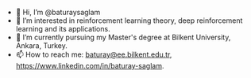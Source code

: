 - 👋 Hi, I’m @baturaysaglam
- 👀 I’m interested in reinforcement learning theory, deep reinforcement learning and its applications. 
- 🌱 I’m currently pursuing my Master's degree at Bilkent University, Ankara, Turkey. 
- 📫 How to reach me: baturay@ee.bilkent.edu.tr, https://www.linkedin.com/in/baturay-saglam.

<!---
baturaysaglam/baturaysaglam is a ✨ special ✨ repository because its `README.md` (this file) appears on your GitHub profile.
You can click the Preview link to take a look at your changes.
--->
